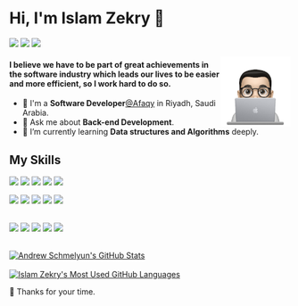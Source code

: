  <h1 align="left">Hi, I'm Islam Zekry 👋</h1>

<p align="left">
<a href="https://twitter.com/theizekry"><img src="https://img.shields.io/badge/twitter-%231FA1F1?style=flat&logo=twitter&logoColor=white"/></a>
<a href="https://www.linkedin.com/in/theizekry"><img src="https://img.shields.io/badge/linkedin-%230177B5?style=flat&logo=linkedin&logoColor=white"/></a>
<a href="https://www.instagram.com/theizekry"><img src="https://img.shields.io/badge/instagram-%23E4415F?style=flat&logo=instagram&logoColor=white"/></a>
</p>

<img src="https://github.com/backendgeeks7/backendgeeks7/blob/master/profile-img.png" align="right" width="25%"/>

<!-- <img align="right" width="400" height="400" src="https://github.com/theizekry/theizekry/blob/master/my-avatar.png"> -->


<h4>
  I believe we have to be part of great achievements in the software industry which leads our lives to be easier and more efficient, so I work hard to do so.
</h4>

- 🔭 I'm a <strong>Software Developer</strong>[@Afaqy](https://afaqy.com/) in Riyadh, Saudi Arabia.
- 💬 Ask me about **Back-end Development**.
- 🌱 I’m currently learning **Data structures and Algorithms** deeply.


## My Skills

<p>
  
  <!-- Your languages and tools. Be careful with the alignment. 
  You can use this sites to get logos: https://www.vectorlogo.zone or https://simpleicons.org/
  -->
 
  <code><img width="10%" src="https://www.vectorlogo.zone/logos/php/php-ar21.svg"></code>
  <code><img width="10%" src="https://www.vectorlogo.zone/logos/laravel/laravel-ar21.svg"></code>
  <code><img width="10%" src="https://www.vectorlogo.zone/logos/curl_haxx/curl_haxx-ar21.svg"></code>
  <code><img width="10%" src="https://www.vectorlogo.zone/logos/mongodb/mongodb-ar21.svg"></code>
  <code><img width="10%" src="https://www.vectorlogo.zone/logos/redis/redis-ar21.svg"></code>
 
  <code><img width="10%" src="https://www.vectorlogo.zone/logos/javascript/javascript-ar21.svg"></code>
  <code><img width="10%" src="https://www.vectorlogo.zone/logos/json/json-ar21.svg"></code>
  <code><img width="10%" src="https://www.vectorlogo.zone/logos/mysql/mysql-ar21.svg"></code>
  <code><img width="10%" src="https://www.vectorlogo.zone/logos/amazon_aws/amazon_aws-ar21.svg"></code>
  <code><img width="10%" src="https://www.vectorlogo.zone/logos/git-scm/git-scm-ar21.svg"></code>
 
  <br />
  <code><img width="10%" src="https://www.vectorlogo.zone/logos/elastic/elastic-ar21.svg"></code>
  <code><img width="10%" src="https://www.vectorlogo.zone/logos/atlassian_jira/atlassian_jira-ar21.svg"></code>
  <code><img width="10%" src="https://www.vectorlogo.zone/logos/bitbucket/bitbucket-ar21.svg"></code>
  <code><img width="10%" src="https://www.vectorlogo.zone/logos/w3_html5/w3_html5-ar21.svg"></code>
  <code><img width="10%" src="https://www.vectorlogo.zone/logos/netlifyapp_watercss/netlifyapp_watercss-ar21.svg"></code>
</p>
<br />


<!-- github-readme-stats -->

<a href="https://github.com/anuraghazra/github-readme-stats">
  <img width="500" align="top" src="https://github-readme-stats.vercel.app/api?username=theizekry&hide=contribs&count_private=true&theme=dracula&show_icons=true" alt="Andrew Schmelyun's GitHub Stats" />
</a>

<br />
<br />

<a href="https://github.com/anuraghazra/github-readme-stats">
  <img width="500" align="top" src="https://github-readme-stats.vercel.app/api/top-langs/?username=theizekry&count_private=true&theme=dracula&show_icons=true&hide=css&layout=compact&card_width=495" alt="Islam Zekry's Most Used GitHub Languages" />
</a>

<br />

🔭 Thanks for your time.
